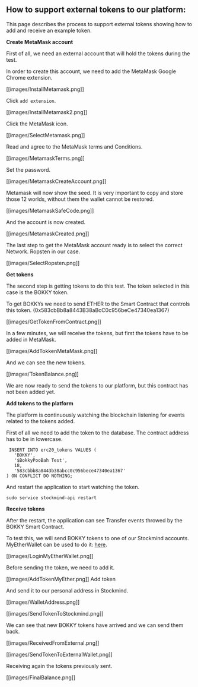 ## How to support external tokens to our platform:

This page describes the process to support external tokens showing how to add and receive an example token.

**Create MetaMask account**

First of all, we need an external account that will hold the tokens during the test.

In order to create this account, we need to add the MetaMask Google Chrome extension.

[[images/InstallMetamask.png]]

Click `add extension`.

[[images/InstallMetamask2.png]]

Click the MetaMask icon.

[[images/SelectMetamask.png]]

Read and agree to the MetaMask terms and Conditions.

[[images/MetamaskTerms.png]]

Set the password.

[[images/MetamaskCreateAccount.png]]

Metamask will now show the seed. It is very important to copy and store those 12 worlds, without them the wallet cannot be restored.

[[images/MetamaskSafeCode.png]]

And the account is now created.

[[images/MetamaskCreated.png]]

The last step to get the MetaMask account ready is to select the correct Network. Ropsten in our case.

[[images/SelectRopsten.png]]

**Get tokens**

The second step is getting tokens to do this test. The token selected in this case is the BOKKY token.

To get BOKKYs we need to send ETHER to the Smart Contract that controls this token. (0x583cbBb8a8443B38aBcC0c956beCe47340ea1367)

[[images/GetTokenFromContract.png]]

In a few minutes, we will receive the tokens, but first the tokens have to be added in MetaMask.

[[images/AddTokkenMetaMask.png]]

And we can see the new tokens.

[[images/TokenBalance.png]]

We are now ready to send the tokens to our platform, but this contract has not been added yet.

**Add tokens to the platform**

The platform is continuously watching the blockchain listening for events related to the tokens added.

First of all we need to add the token to the database. The contract address has to be in lowercase.

 ```
  INSERT INTO erc20_tokens VALUES (
    'BOKKY',
    '$BokkyPooBah Test',
    18,
    '583cbbb8a8443b38abcc0c956bece47340ea1367'
) ON CONFLICT DO NOTHING;
```

And restart the application to start watching the token.

```
sudo service stockmind-api restart
```

**Receive tokens**

After the restart, the application can see Transfer events throwed by the BOKKY Smart Contract.

To test this, we will send BOKKY tokens to one of our Stockmind accounts. MyEtherWallet can be used to do it:  [here](https://www.myetherwallet.com/#send-transaction).

[[images/LoginMyEtherWallet.png]]

Before sending the token, we need to add it.

[[images/AddTokenMyEther.png]]
 Add token

And send it to our personal address in Stockmind.

[[images/WalletAddress.png]]

[[images/SendTokenToStockmind.png]]

We can see that new BOKKY tokens have arrived and we can send them back.

[[images/ReceivedFromExternal.png]]

[[images/SendTokenToExternalWallet.png]]

Receiving again the tokens previously sent.

[[images/FinalBalance.png]]
